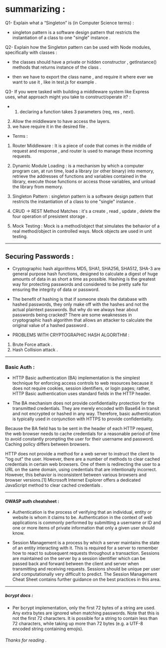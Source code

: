# summarizing : 

Q1- Explain what a “Singleton” is (in Computer Science terms) :

* singleton pattern is a software design pattern that restricts the instantiation of a class to one "single" instance .

Q2- Explain how the Singleton pattern can be used with Node modules, specifically with classes : 

* the classes should have a private or hidden constructor , getInstance() methods that returns instance of the class . 

* then we have to export the class name , and require it where ever we want to use it , like in test.js for example . 

Q3- If you were tasked with building a middleware system like Express uses, what approach might you take to construct/operate it? : 

*  1. declaring a function takes 3 parameters (req, res , next). 
2. Allow the middleware to have access the layers.
3. we have require it in the desired file .

* Terms : 
1. Router Middleware :  It is a piece of code that comes in the middle of request and response , and router is used to manage these incoming requests.

2. Dynamic Module Loading : is a mechanism by which a computer program can, at run time, load a library (or other binary) into memory, retrieve the addresses of functions and variables contained in the library, execute those functions or access those variables, and unload the library from memory.

3. Singleton Pattern : singleton pattern is a software design pattern that restricts the instantiation of a class to one "single" instance . 

4. CRUD -> REST Method Matches : it's a create , read , update , delete the four operation of presistent storage . 

5. Mock Testing : Mock is a method/object that simulates the behavior of a real method/object in controlled ways. Mock objects are used in unit testing. 

***

## Securing Passwords : 

* Cryptographic hash algorithms MD5, SHA1, SHA256, SHA512, SHA-3 are general purpose hash functions, designed to calculate a digest of huge amounts of data in as short a time as possible. Hashing is the greatest way for protecting passwords and considered to be pretty safe for ensuring the integrity of data or password. 

* The benefit of hashing is that if someone steals the database with hashed passwords, they only make off with the hashes and not the actual plaintext passwords. But why do we always hear about passwords being cracked? There are some weaknesses in cryptographic hash algorithm that allows an attacker to calculate the original value of a hashed password . 

* PROBLEMS WITH CRYPTOGRAPHIC HASH ALGORITHM : 
1. Brute Force attack . 
2. Hash Collision attack . 

***

### Basic Auth : 

* HTTP Basic authentication (BA) implementation is the simplest technique for enforcing access controls to web resources because it does not require cookies, session identifiers, or login pages; rather, HTTP Basic authentication uses standard fields in the HTTP header. 

* The BA mechanism does not provide confidentiality protection for the transmitted credentials. They are merely encoded with Base64 in transit and not encrypted or hashed in any way. Therefore, basic authentication is typically used in conjunction with HTTPS to provide confidentiality.

Because the BA field has to be sent in the header of each HTTP request, the web browser needs to cache credentials for a reasonable period of time to avoid constantly prompting the user for their username and password. Caching policy differs between browsers.

HTTP does not provide a method for a web server to instruct the client to "log out" the user. However, there are a number of methods to clear cached credentials in certain web browsers. One of them is redirecting the user to a URL on the same domain, using credentials that are intentionally incorrect. However, this behavior is inconsistent between various browsers and browser versions.[1] Microsoft Internet Explorer offers a dedicated JavaScript method to clear cached credentials .

*** 

#### OWASP auth cheatsheet : 

* Authentication is the process of verifying that an individual, entity or website is whom it claims to be. Authentication in the context of web applications is commonly performed by submitting a username or ID and one or more items of private information that only a given user should know.

* Session Management is a process by which a server maintains the state of an entity interacting with it. This is required for a server to remember how to react to subsequent requests throughout a transaction. Sessions are maintained on the server by a session identifier which can be passed back and forward between the client and server when transmitting and receiving requests. Sessions should be unique per user and computationally very difficult to predict. The Session Management Cheat Sheet contains further guidance on the best practices in this area.

*** 
##### bcrypt docs : 

* Per bcrypt implementation, only the first 72 bytes of a string are used. Any extra bytes are ignored when matching passwords. Note that this is not the first 72 characters. It is possible for a string to contain less than 72 characters, while taking up more than 72 bytes (e.g. a UTF-8 encoded string containing emojis). 

###### Thanks for reading . 